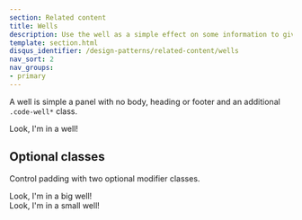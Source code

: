 ```yaml
---
section: Related content
title: Wells
description: Use the well as a simple effect on some information to give it an inset effect.
template: section.html
disqus_identifier: /design-patterns/related-content/wells
nav_sort: 2
nav_groups:
- primary
---
```


A well is simple a panel with no body, heading or footer and an additional <code>.code-well*</code> class.

<div class="guide-example">
<div class="panel panel-well">
  Look, I'm in a well!
</div>
</div>

## Optional classes

Control padding with two optional modifier classes.

<div class="guide-example">
<div class="panel panel-well-large example-tldr">
  Look, I'm in a big well!
</div>
<div class="panel panel-well-small example-tldr">
  Look, I'm in a small well!
</div>
</div>
